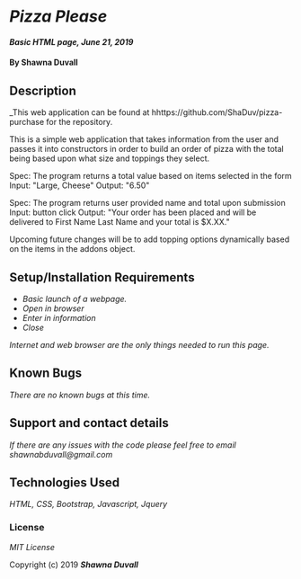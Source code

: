 # _Pizza Please_

#### _Basic HTML page, June 21, 2019_

#### By Shawna Duvall

## Description

_This web application can be found at hhttps://github.com/ShaDuv/pizza-purchase for the repository.

This is a simple web application that takes information from the user and passes it into constructors in order to build an order of pizza with the total being based upon what size and toppings they select.

Spec: The program returns a total value based on items selected in the form
Input: "Large, Cheese"
Output: "6.50"

Spec: The program returns user provided name and total upon submission  
Input: button click
Output: "Your order has been placed and will be delivered to First Name Last Name and your total is $X.XX."

Upcoming future changes will be to add topping options dynamically based on the items in the addons object.


## Setup/Installation Requirements

* _Basic launch of a webpage._
* _Open in browser_
* _Enter in information_
* _Close_

_Internet and web browser are the only things needed to run this page._

## Known Bugs

_There are no known bugs at this time._

## Support and contact details

_If there are any issues with the code please feel free to email shawnabduvall@gmail.com_

## Technologies Used

_HTML, CSS, Bootstrap, Javascript, Jquery_

### License

*MIT License*

Copyright (c) 2019 **_Shawna Duvall_**
